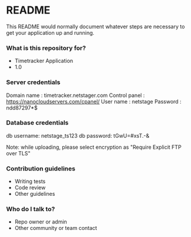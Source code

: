 # README #

This README would normally document whatever steps are necessary to get your application up and running.

### What is this repository for? ###

* Timetracker Application
* 1.0


### Server credentials ###

Domain name : timetracker.netstager.com
Control panel : https://nanocloudservers.com/cpanel/
User name : netstage
Password : ndd87297*$

### Database credentials ###
db username: netstage_ts123
db password: tGwU=#xsT.-&

Note: while uploading, please select encryption as "Require Explicit FTP over TLS"


### Contribution guidelines ###

* Writing tests
* Code review
* Other guidelines

### Who do I talk to? ###

* Repo owner or admin
* Other community or team contact